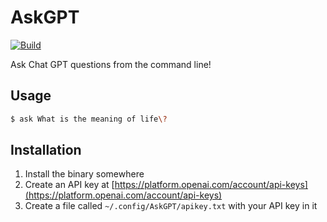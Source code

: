 # AskGPT

[![Build](https://github.com/praeclarum/AskGPT/actions/workflows/build.yml/badge.svg)](https://github.com/praeclarum/AskGPT/actions/workflows/build.yml)

Ask Chat GPT questions from the command line!

## Usage

```bash
$ ask What is the meaning of life\?
```

## Installation

1. Install the binary somewhere
2. Create an API key at [https://platform.openai.com/account/api-keys](https://platform.openai.com/account/api-keys)
3. Create a file called `~/.config/AskGPT/apikey.txt` with your API key in it


